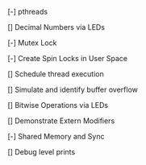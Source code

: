 [-] pthreads

[] Decimal Numbers via LEDs

[-] Mutex Lock

[-] Create Spin Locks in User Space

[] Schedule thread execution

[] Simulate and identify buffer overflow

[] Bitwise Operations via LEDs

[] Demonstrate Extern Modifiers 

[-] Shared Memory and Sync

[] Debug level prints


